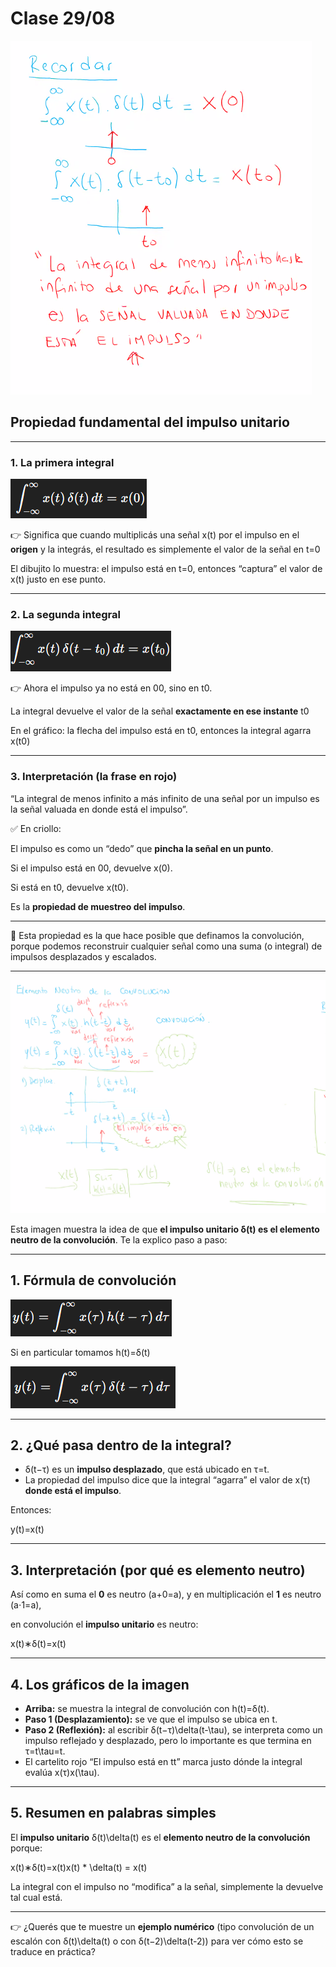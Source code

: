 # Clase 29/08

![image.png](Clase%2029%2008%2025eb0f9d9c89809f9947d3d862cb9a75/image.png)

## **Propiedad fundamental del impulso unitario**

---

### 1. La primera integral

![image.png](Clase%2029%2008%2025eb0f9d9c89809f9947d3d862cb9a75/image%201.png)

👉 Significa que cuando multiplicás una señal x(t) por el impulso en el **origen** y la integrás, el resultado es simplemente el valor de la señal en t=0

El dibujito lo muestra: el impulso está en t=0, entonces “captura” el valor de x(t) justo en ese punto.

---

### 2. La segunda integral

![image.png](Clase%2029%2008%2025eb0f9d9c89809f9947d3d862cb9a75/image%202.png)

👉 Ahora el impulso ya no está en 00, sino en t0.

La integral devuelve el valor de la señal **exactamente en ese instante** t0

En el gráfico: la flecha del impulso está en t0, entonces la integral agarra x(t0)

---

### 3. Interpretación (la frase en rojo)

“La integral de menos infinito a más infinito de una señal por un impulso es la señal valuada en donde está el impulso”.

✅ En criollo:

El impulso es como un “dedo” que **pincha la señal en un punto**.

Si el impulso está en 00, devuelve x(0).

Si está en t0, devuelve x(t0).

Es la **propiedad de muestreo del impulso**.

---

📌 Esta propiedad es la que hace posible que definamos la convolución, porque podemos reconstruir cualquier señal como una suma (o integral) de impulsos desplazados y escalados.

---

![image.png](Clase%2029%2008%2025eb0f9d9c89809f9947d3d862cb9a75/image%203.png)

Esta imagen muestra la idea de que **el impulso unitario δ(t) es el elemento neutro de la convolución**. Te la explico paso a paso:

---

## 1. Fórmula de convolución

![image.png](Clase%2029%2008%2025eb0f9d9c89809f9947d3d862cb9a75/image%204.png)

Si en particular tomamos h(t)=δ(t)

![image.png](Clase%2029%2008%2025eb0f9d9c89809f9947d3d862cb9a75/image%205.png)

---

## 2. ¿Qué pasa dentro de la integral?

- δ(t−τ) es un **impulso desplazado**, que está ubicado en τ=t.
- La propiedad del impulso dice que la integral “agarra” el valor de x(τ) **donde está el impulso**.

Entonces:

y(t)=x(t)

---

## 3. Interpretación (por qué es **elemento neutro**)

Así como en suma el **0** es neutro (a+0=a), y en multiplicación el **1** es neutro (a⋅1=a),

en convolución el **impulso unitario** es neutro:

x(t)∗δ(t)=x(t)

---

## 4. Los gráficos de la imagen

- **Arriba:** se muestra la integral de convolución con h(t)=δ(t).
- **Paso 1 (Desplazamiento):** se ve que el impulso se ubica en t.
- **Paso 2 (Reflexión):** al escribir δ(t−τ)\delta(t-\tau), se interpreta como un impulso reflejado y desplazado, pero lo importante es que termina en τ=t\tau=t.
- El cartelito rojo “El impulso está en tt” marca justo dónde la integral evalúa x(τ)x(\tau).

---

## 5. Resumen en palabras simples

El **impulso unitario** δ(t)\delta(t) es el **elemento neutro de la convolución** porque:

x(t)∗δ(t)=x(t)x(t) * \delta(t) = x(t)

La integral con el impulso no “modifica” a la señal, simplemente la devuelve tal cual está.

---

👉 ¿Querés que te muestre un **ejemplo numérico** (tipo convolución de un escalón con δ(t)\delta(t) o con δ(t−2)\delta(t-2)) para ver cómo esto se traduce en práctica?